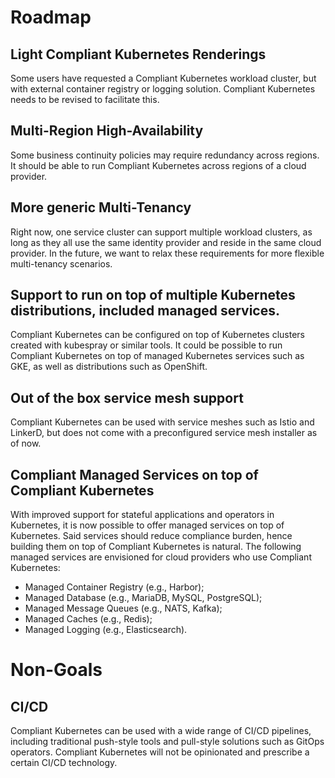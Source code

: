 # Roadmap

## Light Compliant Kubernetes Renderings

Some users have requested a Compliant Kubernetes workload cluster, but with external container registry or logging solution. Compliant Kubernetes needs to be revised to facilitate this.

## Multi-Region High-Availability

Some business continuity policies may require redundancy across regions. It should be able to run Compliant Kubernetes across regions of a cloud provider.

## More generic Multi-Tenancy

Right now, one service cluster can support multiple workload clusters, as long as they all use the same identity provider and reside in the same cloud provider. 
In the future, we want to relax these requirements for more flexible multi-tenancy scenarios.

## Support to run on top of multiple Kubernetes distributions, included managed services. 

Compliant Kubernetes can be configured on top of Kubernetes clusters created with kubespray or similar tools.
It could be possible to run Compliant Kubernetes on top of managed Kubernetes services such as GKE, as well as distributions such as OpenShift.

## Out of the box service mesh support

Compliant Kubernetes can be used with service meshes such as Istio and LinkerD, but does not come with a preconfigured service mesh installer as of now. 

## Compliant Managed Services on top of Compliant Kubernetes

With improved support for stateful applications and operators in Kubernetes, it is now possible to offer managed services on top of Kubernetes. Said services should reduce compliance burden, hence building them on top of Compliant Kubernetes is natural. The following managed services are envisioned for cloud providers
who use Compliant Kubernetes:

* Managed Container Registry (e.g., Harbor);
* Managed Database (e.g., MariaDB, MySQL, PostgreSQL);
* Managed Message Queues (e.g., NATS, Kafka);
* Managed Caches (e.g., Redis);
* Managed Logging (e.g., Elasticsearch).

# Non-Goals

## CI/CD

Compliant Kubernetes can be used with a wide range of CI/CD pipelines, including traditional push-style tools and pull-style solutions such as GitOps operators. 
Compliant Kubernetes will not be opinionated and prescribe a certain CI/CD technology. 
